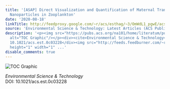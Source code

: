 ```yaml
---
title: '[ASAP] Direct Visualization and Quantification of Maternal Transfer of Silver
  Nanoparticles in Zooplankton'
date: '2020-08-18'
linkTitle: http://feedproxy.google.com/~r/acs/esthag/~3/OmWdL1_pgwE/acs.est.0c03228
source: 'Environmental Science & Technology: Latest Articles (ACS Publications)'
description: '<p><img src="https://pubs.acs.org/na101/home/literatum/publisher/achs/journals/content/esthag/0/esthag.ahead-of-print/acs.est.0c03228/20200818/images/medium/es0c03228_0006.gif"
  alt="TOC Graphic"/></p><div><cite>Environmental Science & Technology</cite></div><div>DOI:
  10.1021/acs.est.0c03228</div><img src="http://feeds.feedburner.com/~r/acs/esthag/~4/OmWdL1_pgwE"
  height="1" width="1" ...'
disable_comments: true
---
```

<p><img src="https://pubs.acs.org/na101/home/literatum/publisher/achs/journals/content/esthag/0/esthag.ahead-of-print/acs.est.0c03228/20200818/images/medium/es0c03228_0006.gif" alt="TOC Graphic"/></p><div><cite>Environmental Science & Technology</cite></div><div>DOI: 10.1021/acs.est.0c03228</div><img src="http://feeds.feedburner.com/~r/acs/esthag/~4/OmWdL1_pgwE" height="1" width="1" ...